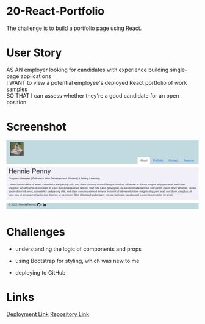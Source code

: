 # 20-React-Portfolio

The challenge is to build a portfolio page using React.

# User Story

AS AN employer looking for candidates with experience building single-page applications  
I WANT to view a potential employee's deployed React portfolio of work samples  
SO THAT I can assess whether they're a good candidate for an open position

# Screenshot

![About page screenshot](./src/assets/page.JPG)

# Challenges

- understanding the logic of components and props
- using Bootstrap for styling, which was new to me

- deploying to GitHub

# Links

[Deployment Link]()
[Repository Link](https://github.com/HenniePenny/20-react-portfolio)
